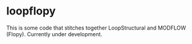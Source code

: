 # loopflopy

This is some code that stitches together LoopStructural and MODFLOW (Flopy). Currently under development.
